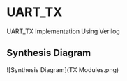 # UART_TX
UART_TX Implementation Using Verilog
## Synthesis Diagram
![Synthesis Diagram](TX Modules.png)
